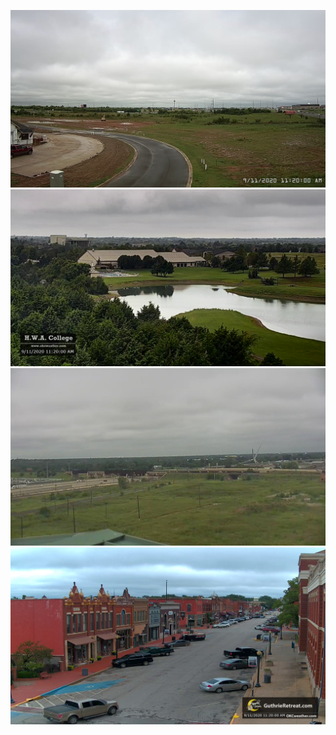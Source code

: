 ![AJJAIDAVE-StoryAuthorEngine-](https://github.com/StateDocuments/Oklahoma/blob/master/Cam1.jpg)
![AJJAIDAVE-StoryAuthorEngine-](https://github.com/StateDocuments/Oklahoma/blob/master/Cam1_000.jpg)
![AJJAIDAVE-StoryAuthorEngine-](https://github.com/StateDocuments/Oklahoma/blob/master/Cam2.jpg)
![AJJAIDAVE-StoryAuthorEngine-](https://github.com/StateDocuments/Oklahoma/blob/master/KGOK.jpg)
